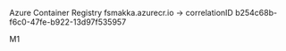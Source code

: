 Azure Container Registry
fsmakka.azurecr.io -> correlationID b254c68b-f6c0-47fe-b922-13d97f535957

M1